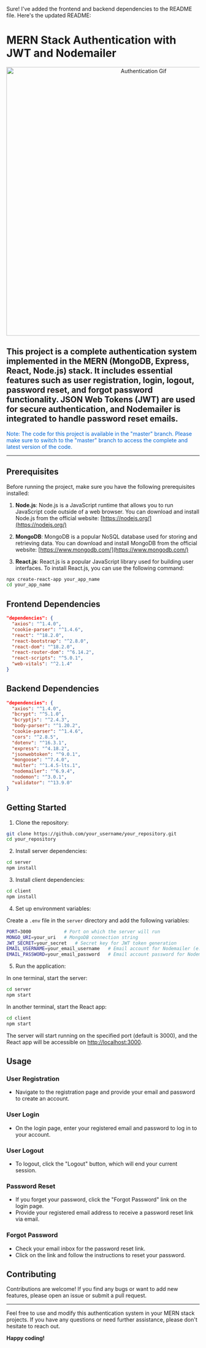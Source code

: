 Sure! I've added the frontend and backend dependencies to the README file. Here's the updated README:

# MERN Stack Authentication with JWT and Nodemailer

<p align="center">
  <img src="https://living.acg.aaa.com/content/dam/aaa-living/devtest/what-is-two-factor-authentication.gif" alt="Authentication Gif" width="700"/>
</p>

This project is a complete authentication system implemented in the MERN (MongoDB, Express, React, Node.js) stack. It includes essential features such as user registration, login, logout, password reset, and forgot password functionality. JSON Web Tokens (JWT) are used for secure authentication, and Nodemailer is integrated to handle password reset emails.
---
<span style="color:#0366d6">Note: The code for this project is available in the "master" branch. Please make sure to switch to the "master" branch to access the complete and latest version of the code.</span>

---
## Prerequisites

Before running the project, make sure you have the following prerequisites installed:

1. **Node.js**: Node.js is a JavaScript runtime that allows you to run JavaScript code outside of a web browser. You can download and install Node.js from the official website: [https://nodejs.org/](https://nodejs.org/)

2. **MongoDB**: MongoDB is a popular NoSQL database used for storing and retrieving data. You can download and install MongoDB from the official website: [https://www.mongodb.com/](https://www.mongodb.com/)

3. **React.js**: React.js is a popular JavaScript library used for building user interfaces. To install React.js, you can use the following command:

```bash
npx create-react-app your_app_name
cd your_app_name
```

## Frontend Dependencies

```json
"dependencies": {
  "axios": "^1.4.0",
  "cookie-parser": "^1.4.6",
  "react": "^18.2.0",
  "react-bootstrap": "^2.8.0",
  "react-dom": "^18.2.0",
  "react-router-dom": "^6.14.2",
  "react-scripts": "^5.0.1",
  "web-vitals": "^2.1.4"
}
```

## Backend Dependencies

```json
"dependencies": {
  "axios": "^1.4.0",
  "bcrypt": "^5.1.0",
  "bcryptjs": "^2.4.3",
  "body-parser": "^1.20.2",
  "cookie-parser": "^1.4.6",
  "cors": "^2.8.5",
  "dotenv": "^16.3.1",
  "express": "^4.18.2",
  "jsonwebtoken": "^9.0.1",
  "mongoose": "^7.4.0",
  "multer": "^1.4.5-lts.1",
  "nodemailer": "^6.9.4",
  "nodemon": "^3.0.1",
  "validator": "^13.9.0"
}
```

## Getting Started

1. Clone the repository:

```bash
git clone https://github.com/your_username/your_repository.git
cd your_repository
```

2. Install server dependencies:

```bash
cd server
npm install
```

3. Install client dependencies:

```bash
cd client
npm install
```

4. Set up environment variables:

Create a `.env` file in the `server` directory and add the following variables:

```bash
PORT=3000            # Port on which the server will run
MONGO_URI=your_uri   # MongoDB connection string
JWT_SECRET=your_secret   # Secret key for JWT token generation
EMAIL_USERNAME=your_email_username   # Email account for Nodemailer (e.g., Gmail)
EMAIL_PASSWORD=your_email_password   # Email account password for Nodemailer
```

5. Run the application:

In one terminal, start the server:

```bash
cd server
npm start
```

In another terminal, start the React app:

```bash
cd client
npm start
```

The server will start running on the specified port (default is 3000), and the React app will be accessible on [http://localhost:3000](http://localhost:3000).

## Usage

### User Registration

- Navigate to the registration page and provide your email and password to create an account.

### User Login

- On the login page, enter your registered email and password to log in to your account.

### User Logout

- To logout, click the "Logout" button, which will end your current session.

### Password Reset

- If you forget your password, click the "Forgot Password" link on the login page.
- Provide your registered email address to receive a password reset link via email.

### Forgot Password

- Check your email inbox for the password reset link.
- Click on the link and follow the instructions to reset your password.

## Contributing

Contributions are welcome! If you find any bugs or want to add new features, please open an issue or submit a pull request.

---

Feel free to use and modify this authentication system in your MERN stack projects. If you have any questions or need further assistance, please don't hesitate to reach out.

**Happy coding!**
